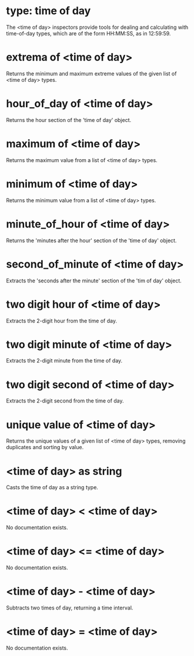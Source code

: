 # type: time of day

The &lt;time of day&gt; inspectors provide tools for dealing and calculating with time-of-day types, which are of the form HH:MM:SS, as in 12:59:59.

# extrema of &lt;time of day&gt;

Returns the minimum and maximum extreme values of the given list of &lt;time of day&gt; types.

# hour_of_day of &lt;time of day&gt;

Returns the hour section of the &#39;time of day&#39; object.

# maximum of &lt;time of day&gt;

Returns the maximum value from a list of &lt;time of day&gt; types.

# minimum of &lt;time of day&gt;

Returns the minimum value from a list of &lt;time of day&gt; types.

# minute_of_hour of &lt;time of day&gt;

Returns the &#39;minutes after the hour&#39; section of the &#39;time of day&#39; object.

# second_of_minute of &lt;time of day&gt;

Extracts the &#39;seconds after the minute&#39; section of the &#39;tim of day&#39; object.

# two digit hour of &lt;time of day&gt;

Extracts the 2-digit hour from the time of day.

# two digit minute of &lt;time of day&gt;

Extracts the 2-digit minute from the time of day.

# two digit second of &lt;time of day&gt;

Extracts the 2-digit second from the time of day.

# unique value of &lt;time of day&gt;

Returns the unique values of a given list of &lt;time of day&gt; types, removing duplicates and sorting by value.

# &lt;time of day&gt; as string

Casts the time of day as a string type.

# &lt;time of day&gt; &lt; &lt;time of day&gt;

No documentation exists.

# &lt;time of day&gt; &lt;= &lt;time of day&gt;

No documentation exists.

# &lt;time of day&gt; - &lt;time of day&gt;

Subtracts two times of day, returning a time interval.

# &lt;time of day&gt; = &lt;time of day&gt;

No documentation exists.
